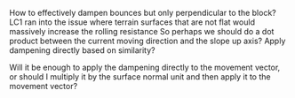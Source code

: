 How to effectively dampen bounces but only perpendicular to the block?
LC1 ran into the issue where terrain surfaces that are not flat would massively increase the rolling resistance
So perhaps we should do a dot product between the current moving direction and the slope up axis? Apply dampening directly based on similarity?

Will it be enough to apply the dampening directly to the movement vector, or should I multiply it by the surface normal unit and then apply it to the movement vector?

